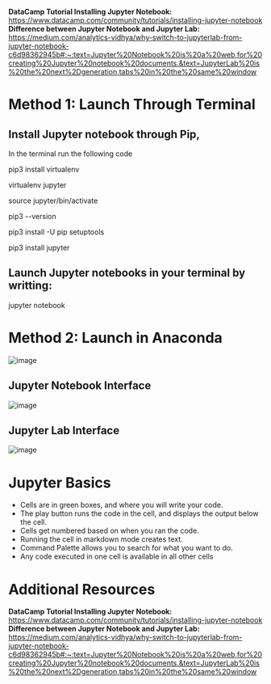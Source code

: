 **DataCamp Tutorial Installing Jupyter Notebook:** https://www.datacamp.com/community/tutorials/installing-jupyter-notebook
**Difference between Jupyter Notebook and Jupyter Lab:** https://medium.com/analytics-vidhya/why-switch-to-jupyterlab-from-jupyter-notebook-c6d98362945b#:~:text=Jupyter%20Notebook%20is%20a%20web,for%20creating%20Jupyter%20notebook%20documents.&text=JupyterLab%20is%20the%20next%2Dgeneration,tabs%20in%20the%20same%20window  

# Method 1: Launch Through Terminal 

## Install Jupyter notebook through Pip,  
In the terminal run the following code 

pip3 install virtualenv

virtualenv jupyter

source jupyter/bin/activate

pip3 --version

pip3 install -U pip setuptools

pip3 install jupyter

## Launch Jupyter notebooks in your terminal by writting: 

jupyter notebook 

# Method 2: Launch in Anaconda 

![image](https://user-images.githubusercontent.com/28680575/104406859-5225d600-552e-11eb-95f6-dfaa94ff3346.png)

## Jupyter Notebook Interface 

![image](https://user-images.githubusercontent.com/28680575/104406521-7af99b80-552d-11eb-9d64-bc40f3d0b9a2.png)

## Jupyter Lab Interface 

![image](https://user-images.githubusercontent.com/28680575/104407028-b9438a80-552e-11eb-893a-3114aa2e4bea.png)

# Jupyter Basics 
- Cells are in green boxes, and where you will write your code. 
- The play button runs the code in the cell, and displays the output below the cell. 
- Cells get numbered based on when you ran the code.
- Running the cell in markdown mode creates text. 
- Command Palette allows you to search for what you want to do. 
- Any code executed in one cell is available in all other cells 

# Additional Resources 

**DataCamp Tutorial Installing Jupyter Notebook:** https://www.datacamp.com/community/tutorials/installing-jupyter-notebook
**Difference between Jupyter Notebook and Jupyter Lab:** https://medium.com/analytics-vidhya/why-switch-to-jupyterlab-from-jupyter-notebook-c6d98362945b#:~:text=Jupyter%20Notebook%20is%20a%20web,for%20creating%20Jupyter%20notebook%20documents.&text=JupyterLab%20is%20the%20next%2Dgeneration,tabs%20in%20the%20same%20window  
